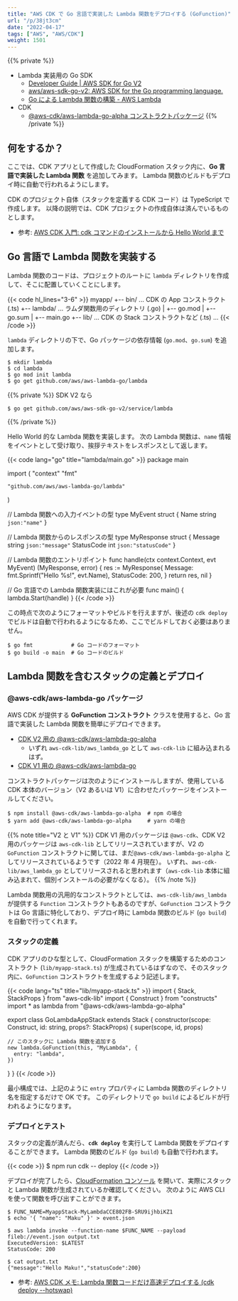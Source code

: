 ```yaml
---
title: "AWS CDK で Go 言語で実装した Lambda 関数をデプロイする (GoFunction)"
url: "/p/38jt3cm"
date: "2022-04-17"
tags: ["AWS", "AWS/CDK"]
weight: 1501
---
```


{{% private %}}
- Lambda 実装用の Go SDK
  - [Developer Guide | AWS SDK for Go V2](https://aws.github.io/aws-sdk-go-v2/docs/)
  - [aws/aws-sdk-go-v2: AWS SDK for the Go programming language.](https://github.com/aws/aws-sdk-go-v2)
  - [Go による Lambda 関数の構築 - AWS Lambda](https://docs.aws.amazon.com/ja_jp/lambda/latest/dg/lambda-golang.html)
- CDK
  - [@aws-cdk/aws-lambda-go-alpha コンストラクトパッケージ](https://docs.aws.amazon.com/cdk/api/v2/docs/aws-lambda-go-alpha-readme.html)
{{% /private %}}


何をするか？
----

ここでは、CDK アプリとして作成した CloudFormation スタック内に、__Go 言語で実装した Lambda 関数__ を追加してみます。
Lambda 関数のビルドもデプロイ時に自動で行われるようにします。

CDK のプロジェクト自体（スタックを定義する CDK コード）は TypeScript で作成します。
以降の説明では、CDK プロジェクトの作成自体は済んでいるものとします。

- 参考: [AWS CDK 入門: cdk コマンドのインストールから Hello World まで](/p/nujyfsy)


Go 言語で Lambda 関数を実装する
----

Lambda 関数のコードは、プロジェクトのルートに `lambda` ディレクトリを作成して、そこに配置していくことにします。

{{< code hl_lines="3-6" >}}
myapp/
  +-- bin/          ... CDK の App コンストラクト (.ts)
  +-- lambda/       ... ラムダ関数用のディレクトリ (.go)
  |     +-- go.mod
  |     +-- go.sum
  |     +-- main.go
  +-- lib/          ... CDK の Stack コンストラクトなど (.ts)
  ...
{{< /code >}}

`lambda` ディレクトリの下で、Go パッケージの依存情報 (`go.mod`、`go.sum`) を追加します。

```console
$ mkdir lambda
$ cd lambda
$ go mod init lambda
$ go get github.com/aws/aws-lambda-go/lambda
```

{{% private %}}
SDK V2 なら

```
$ go get github.com/aws/aws-sdk-go-v2/service/lambda
```
{{% /private %}}

Hello World 的な Lambda 関数を実装します。
次の Lambda 関数は、`name` 情報をイベントとして受け取り、挨拶テキストをレスポンスとして返します。

{{< code lang="go" title="lambda/main.go" >}}
package main

import (
	"context"
	"fmt"

	"github.com/aws/aws-lambda-go/lambda"
)

// Lambda 関数への入力イベントの型
type MyEvent struct {
	Name string `json:"name"`
}

// Lambda 関数からのレスポンスの型
type MyResponse struct {
	Message    string `json:"message"`
	StatusCode int    `json:"statusCode"`
}

// Lambda 関数のエントリポイント
func handle(ctx context.Context, evt MyEvent) (MyResponse, error) {
	res := MyResponse{
		Message:    fmt.Sprintf("Hello %s!", evt.Name),
		StatusCode: 200,
	}
	return res, nil
}

// Go 言語での Lambda 関数実装にはこれが必要
func main() {
	lambda.Start(handle)
}
{{< /code >}}

この時点で次のようにフォーマットやビルドを行えますが、後述の `cdk deploy` でビルドは自動で行われるようになるため、ここでビルドしておく必要はありません。

```console
$ go fmt            # Go コードのフォーマット
$ go build -o main  # Go コードのビルド
```


Lambda 関数を含むスタックの定義とデプロイ
----

### @aws-cdk/aws-lambda-go パッケージ

AWS CDK が提供する __GoFunction コンストラクト__ クラスを使用すると、Go 言語で実装した Lambda 関数を簡単にデプロイできます。

- [CDK V2 用の @aws-cdk/aws-lambda-go-alpha](https://docs.aws.amazon.com/cdk/api/v2/docs/aws-lambda-go-alpha-readme.html)
  - いずれ `aws-cdk-lib/aws_lambda_go` として `aws-cdk-lib` に組み込まれるはず。
- [CDK V1 用の @aws-cdk/aws-lambda-go](https://docs.aws.amazon.com/cdk/api/v1/docs/aws-lambda-go-readme.html)

コンストラクトパッケージは次のようにインストールしますが、使用している CDK 本体のバージョン（V2 あるいは V1）に合わせたパッケージをインストールしてください。


```console
$ npm install @aws-cdk/aws-lambda-go-alpha  # npm の場合
$ yarn add @aws-cdk/aws-lambda-go-alpha     # yarn の場合
```

{{% note title="V2 と V1" %}}
CDK V1 用のパッケージは `@aws-cdk`、CDK V2 用のパッケージは `aws-cdk-lib` としてリリースされていますが、V2 の `GoFunction` コンストラクトに関しては、まだ`@aws-cdk/aws-lambda-go-alpha` としてリリースされているようです（2022 年 4 月現在）。
いずれ、`aws-cdk-lib/aws_lambda_go` としてリリースされると思われます（`aws-cdk-lib` 本体に組み込まれて、個別インストールの必要がなくなる）。
{{% /note %}}

Lambda 関数用の汎用的なコンストラクトとしては、`aws-cdk-lib/aws_lambda` が提供する `Function` コンストラクトもあるのですが、`GoFunction` コンストラクトは Go 言語に特化しており、デプロイ時に Lambda 関数のビルド (`go build`) を自動で行ってくれます。


### スタックの定義

CDK アプリのひな型として、CloudFormation スタックを構築するためのコンストラクト (`lib/myapp-stack.ts`) が生成されているはずなので、そのスタック内に、`GoFunction` コンストラクトを生成するよう記述します。

{{< code lang="ts" title="lib/myapp-stack.ts" >}}
import { Stack, StackProps } from "aws-cdk-lib"
import { Construct } from "constructs"
import * as lambda from "@aws-cdk/aws-lambda-go-alpha"

export class GoLambdaAppStack extends Stack {
  constructor(scope: Construct, id: string, props?: StackProps) {
    super(scope, id, props)

    // このスタックに Lambda 関数を追加する
    new lambda.GoFunction(this, "MyLambda", {
      entry: "lambda",
    })
  }
}
{{< /code >}}

最小構成では、上記のように `entry` プロパティに Lambda 関数のディレクトリ名を指定するだけで OK です。
このディレクトリで `go build` によるビルドが行われるようになります。


### デプロイとテスト

スタックの定義が済んだら、__`cdk deploy`__ を実行して Lambda 関数をデプロイすることができます。
Lambda 関数のビルド (`go build`) も自動で行われます。

{{< code >}}
$ npm run cdk -- deploy
{{< /code >}}

デプロイが完了したら、[CloudFormation コンソール](https://console.aws.amazon.com/cloudformation/) を開いて、実際にスタックと Lambda 関数が生成されているか確認してください。
次のように AWS CLI を使って関数を呼び出すことができます。

```console
$ FUNC_NAME=MyappStack-MyLambdaCCE802FB-SRU9ijhbiKZ1
$ echo '{ "name": "Maku" }' > event.json

$ aws lambda invoke --function-name $FUNC_NAME --payload fileb://event.json output.txt
ExecutedVersion: $LATEST
StatusCode: 200

$ cat output.txt
{"message":"Hello Maku!","statusCode":200}
```

- 参考: [AWS CDK メモ: Lambda 関数コードだけ高速デプロイする (cdk deploy --hotswap)](/p/ap8p7n4)

